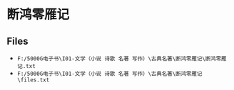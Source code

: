 # 断鸿零雁记

## Files

- `F:/5000G电子书\I01-文学（小说 诗歌 名著 写作）\古典名著\断鸿零雁记\断鸿零雁记.txt`
- `F:/5000G电子书\I01-文学（小说 诗歌 名著 写作）\古典名著\断鸿零雁记\files.txt`
